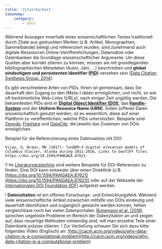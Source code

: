```yaml
---
title: 'Zitierbarkeit'
taxonomy:
    category:
        - docs
---
```


<style>
  .language-text{
    white-space: pre-wrap;
  }
</style>


Während Aussagen innerhalb eines wissenschaftlichen Textes traditionell durch Zitate aus gedruckten Werken (z.B. Artikel, Monographien, Sammelbände) belegt und referenziert wurden, sind zunehmend auch digitale Ressourcen Online-Veröffentlichungen, Datensätze oder Datenbanken die Grundlage wissenschaftlicher Argumente. Um diese Quellen aber korrekt zitieren zu können, müssen sie mit grundlegenden bibiliographischen Metadaten (Autor, Jahr, ...) beschrieben und **global eindeutigem und persistenten Identifier ([PID](https://de.wikipedia.org/wiki/Persistent_Identifier))** versehen sein ([Data Citation Synthesis Group, 2014](../../literatur#DCSG2014)).

Es gibt verschiedene Arten von PIDs. Ihnen ist gemeinsam, dass Sie dauerhaft den Zugang zu den (Meta-) daten ermöglichen, und nicht, so wie oft herkömmliche Web-Links (URLs), nach einiger Zeit ungültig werden. Die bekanntesten PIDs sind er [**Digital Object Identifier (DOI)**](http://www.doi.org/), das [**Handle-System**](http://www.handle.net/) und der **Uniform Resource Name (URN)**. Sollen (offene) Daten wissenschaftlich genutzt werden, ist es wesentlich, diese auf einer Plattform zu veröffentlichen, welche PIDs unterstüzten. Beispiele sind [Zenodo](https://zenodo.org/), [Figshare](https://figshare.com/) und [DataCite](https://www.datacite.org), die jeweils das Zuweisen von DOIs ermöglichen.

Beispiel für die Referenzierung eines Datensatzes mit DOI:
``` text
Vijay, S; Braun, MH (2017): TanDEM-X digital elevation models of Columbia Glacier, Alaska during 2011-2016, Links to GeoTIFF files. https://doi.org/10.1594/PANGAEA.87621
```
!! Im [Literaturverzeichnis](../../literatur) sind weitere Beispiele für DOI-Referenzen zu finden. Eine DOI kann entweder über einen Direktlink (z.B. [https://doi.org/10.1594/PANGAEA.87621](https://doi.org/10.1594/PANGAEA.87621)) oder auf der Webseite der [internationalen DOI Foundation (IDF)](https://www.doi.org/) aufgelöst werden.

! **Datenzitation** ist ein offenes Forschungs- und Entwicklungsfeld: Während viele wissenschaftliche Artikel inzwischen mithilfe von DOIs eindeutig und dauerhaft identifiziert und zugänglich gemacht werden können, fehlen vergleichbare noch bei vielen Datenportalen. [Bunemann et al. (2016)](../../literatur#Buneman2016) sprechen ungelöste Probleme im Bereich der Datenzitation an und zeigen auf, dass neuartige Methoden notwendig sind, will man einzelne Teile einer Datenbank präzise zitieren.
! Zur Vertiefung schauen Sie sich dazu bitte folgendes Video (Englisch) an: [http://cacm.acm.org/videos/why-data-citation-is-a-computational-problem](http://cacm.acm.org/videos/why-data-citation-is-a-computational-problem)




<!--


Artikels traditionell durch Belege (d.h. direkte / indirekte) Zitate aus der wissenschtlichen Literatur

Das wissenschaftliche Arbeiten mit Daten

- OpenAIRE
- FAIR Prinzipien
- Reproduzierbarkeit
- Wiederverwendbarkeit
- Transparenz
- Allein reicht nicht aus
- Research Compendia
- Daten Zitieren
-->
